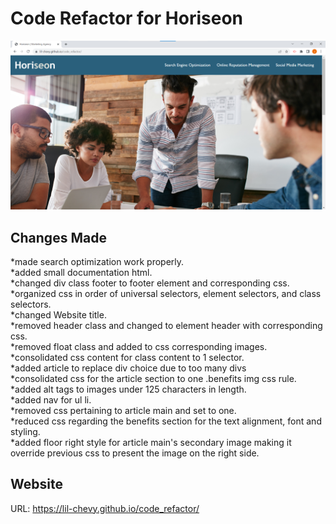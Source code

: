 # Code Refactor for Horiseon
![Horiseon Screenshot](assets/images/horiseon-landing-page.png)

## Changes Made
*made search optimization work properly.
<br>
*added small documentation html.
<br>
*changed div class footer to footer element and corresponding css.
<br>
*organized css in order of universal selectors, element selectors, and class selectors.
<br>
*changed Website title.
<br>
*removed header class and changed to element header with corresponding css.
<br>
*removed float class and added to css corresponding images.
<br>
*consolidated css content for class content to 1 selector.
<br>
*added article to replace div choice due to too many divs
<br>
*consolidated css for the article section to one .benefits img css rule.
<br>
*added alt tags to images under 125 characters in length.
<br>
*added nav for ul li.
<br>
*removed css pertaining to article main and set to one.
<br>
*reduced css regarding the benefits section for the text alignment, font and styling.
<br>
*added floor right style for article main's secondary image making it override previous css to present the image on the right side.
<br>
## Website
URL: https://lil-chevy.github.io/code_refactor/